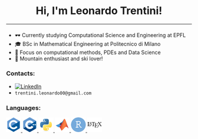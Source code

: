 <h1 align="center">Hi, I'm Leonardo Trentini!</h1>
<p align="center">
</p>
<hr/>
<h4 align="center"></h4>

- :dark_sunglasses: Currently studying Computational Science and Engineering at EPFL
- :mortar_board: BSc in Mathematical Engineering at Politecnico di Milano
- :abacus: Focus on computational methods, PDEs and Data Science
- :mount_fuji: Mountain enthusiast and ski lover!

<h3 align="left">Contacts:</h3>

- [![LinkedIn](https://img.shields.io/badge/-LinkedIn-blue?style=flat&logo=Linkedin&logoColor=white)](https://www.linkedin.com/in/leonardo-trentini-35b3a020a/)
- `trentini.leonardo00@gmail.com`


<h3 align="left">Languages:</h3>
<p align="left"> <a href="https://www.cprogramming.com/" target="_blank"
    rel="noreferrer"> <img src="https://raw.githubusercontent.com/devicons/devicon/master/icons/c/c-original.svg"
      alt="c" width="40" height="40" /> </a> <a href="https://www.w3schools.com/cpp/" target="_blank" rel="noreferrer">
    <img src="https://raw.githubusercontent.com/devicons/devicon/master/icons/cplusplus/cplusplus-original.svg"
      alt="cplusplus" width="40" height="40" /> </a>
  <a href="https://www.python.org" target="_blank" rel="noreferrer"> <img
      src="https://raw.githubusercontent.com/devicons/devicon/master/icons/python/python-original.svg" alt="python"
      width="40" height="40" /> </a> 
  <a href="https://www.mathworks.com/products/matlab.html" target="_blank" rel="noreferrer"> <img
      src="https://github.com/devicons/devicon/blob/master/icons/matlab/matlab-original.svg" alt="matlab"
      width="40" height="40" /> </a> 
  <a href="https://www.rstudio.com/" target="_blank" rel="noreferrer"> <img
      src="https://github.com/devicons/devicon/blob/master/icons/rstudio/rstudio-plain.svg" alt="rstudio"
      width="40" height="40" /> </a> 
  <a href="https://www.latex-project.org/" target="_blank" rel="noreferrer"> <img
      src="https://github.com/devicons/devicon/blob/master/icons/latex/latex-original.svg" alt="latex"
      width="40" height="40" /> </a> 
  
  </p>
<br>
